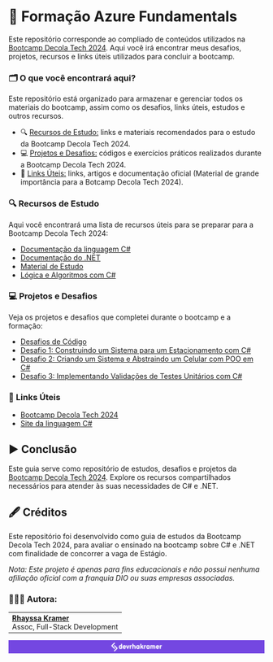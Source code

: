 # 🧡 Formação Azure Fundamentals

  Este repositório corresponde ao compliado de conteúdos utilizados na [Bootcamp Decola Tech 2024](https://web.dio.me/track/decola-tech-avanade-net-developer). Aqui você irá encontrar meus desafios, projetos, recursos e links úteis utilizados para concluir a bootcamp.

### 🗂️ O que você encontrará aqui?
Este repositório está organizado para armazenar e gerenciar todos os materiais do bootcamp, assim como os desafios, links úteis, estudos e outros recursos.

- 🔍 [Recursos de Estudo:]() links e materiais recomendados para o estudo da Bootcamp Decola Tech 2024.
- 💻 [Projetos e Desafios:]() códigos e exercícios práticos realizados durante a Bootcamp Decola Tech 2024.
- 🔗 [Links Úteis:]() links, artigos e documentação oficial (Material de grande importância para a Botcamp Decola Tech 2024).

### 🔍 Recursos de Estudo
Aqui você encontrará uma lista de recursos úteis para se preparar para a Bootcamp Decola Tech 2024:

- [Documentação da linguagem C#](https://learn.microsoft.com/pt-br/dotnet/csharp/)
- [Documentação do .NET](https://learn.microsoft.com/pt-br/dotnet/)
- [Material de Estudo](https://www.youtube.com/watch?v=XNrG_l308AY&list=PLEI5qdfLBErZuMSareAo-TLTFYU9hGDsR)
- [Lógica e Algoritmos com C#](https://www.youtube.com/playlist?list=PLWXw8Gu52TRLUoUTZHQ2QaS9uKDr1i2Iw)

### 💻 Projetos e Desafios  
Veja os projetos e desafios que completei durante o bootcamp e a formação:
- [Desafios de Código](https://github.com/rhayssakramer/formacao-azure-fundamentals/tree/main/Desafios-de-Codigo/Modulo%2303)
- [Desafio 1: Construindo um Sistema para um Estacionamento com C#]()
- [Desafio 2: Criando um Sistema e Abstraindo um Celular com POO em C#]()
- [Desafio 3: Implementando Validações de Testes Unitários com C#]()

### 🔗 Links Úteis
- [Bootcamp Decola Tech 2024](https://web.dio.me/track/decola-tech-avanade-net-developer)
- [Site da linguagem C#](https://dotnet.microsoft.com/pt-br/languages/csharp)

## ▶️ Conclusão
Este guia serve como repositório de estudos, desafios e projetos da [Bootcamp Decola Tech 2024](https://web.dio.me/track/decola-tech-avanade-net-developer). Explore os recursos compartilhados necessários para atender às suas necessidades de C# e .NET.

## 🖋️ Créditos
Este repositório foi desenvolvido como guia de estudos da Bootcamp Decola Tech 2024, para avaliar o ensinado na bootcamp sobre C# e .NET com finalidade de concorrer a vaga de Estágio.

*Nota: Este projeto é apenas para fins educacionais e não possui nenhuma afiliação oficial com a franquia DIO ou suas empresas associadas.*

### 👩🏼‍💻 Autora:
<table style="border=0">
  <tr>
    <td align="left">
      <a href="https://github.com/rhayssakramer">
        <span><b>Rhayssa Kramer</b></span>
      </a>
      <br>
      <span>Assoc, Full-Stack Development</span>
    </td>
  </tr>
</table>

<div align="center"><a href="https://github.com/rhayssakramer"><img src="https://github.com/rhayssakramer/rhayssakramer/blob/main/img/rodape.png"></a></div>